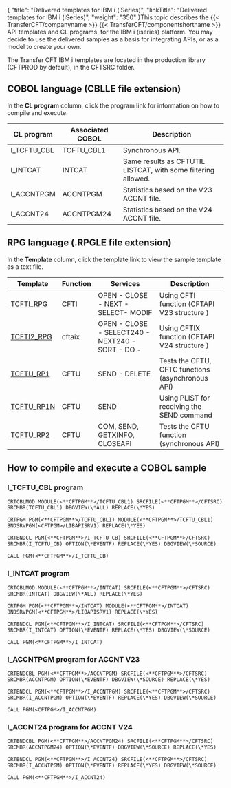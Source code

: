 {
    "title": "Delivered templates for IBM i (iSeries)",
    "linkTitle": "Delivered templates for IBM i &#40;iSeries&#41;",
    "weight": "350"
}This topic describes the {{< TransferCFT/companyname  >}} {{< TransferCFT/componentshortname  >}} API templates and CL programs  for the IBM i (iseries) platform. You may decide to use the delivered samples as a basis for integrating APIs, or as a model to create your own.

The Transfer CFT IBM i templates are located in the production library (CFTPROD by default), in the CFTSRC folder.

<span id="COBOL"></span>

## COBOL language (CBLLE file extension)

In the **CL program** column, click the program link for information on how to compile and execute.


| CL program  | Associated COBOL  | Description  |
| --- | --- | --- |
| I_TCFTU_CBL  | TCFTU_CBL1  | Synchronous API.  |
| I_INTCAT  | INTCAT  | Same results as CFTUTIL LISTCAT, with some filtering allowed.  |
| I_ACCNTPGM  | ACCNTPGM  | Statistics based on the V23 ACCNT file.  |
| I_ACCNT24  | ACCNTPGM24  | Statistics based on the V24 ACCNT file.  |


<span id="RPG"></span>

## RPG language (.RPGLE file extension)

In the **Template** column, click the template link to view the sample template as a text file.


| Template  | Function  | Services | Description  |
| --- | --- | --- | --- |
| <a href="">TCFTI_RPG</a>  | CFTI  | OPEN - CLOSE - NEXT - SELECT- MODIF  | Using CFTI function (CFTAPI V23 structure )  |
| <a href="">TCFTI2_RPG</a>  | cftaix  | OPEN - CLOSE - SELECT240 - NEXT240 - SORT - DO -  | Using CFTIX function (CFTAPI V24 structure )  |
| <a href="">TCFTU_RP1</a>  | CFTU  | SEND - DELETE  | Tests the CFTU, CFTC functions (asynchronous API)  |
| <a href="">TCFTU_RP1N</a>  | CFTU  | SEND  | Using PLIST for receiving the SEND command  |
| <a href="">TCFTU_RP2</a>  | CFTU  | COM, SEND, GETXINFO, CLOSEAPI  | Tests the CFTU function (synchronous API)  |


## How to compile and execute a COBOL sample

<span id="TCFTU"></span>

### I\_TCFTU\_CBL program

```
CRTCBLMOD MODULE(<**CFTPGM**>/TCFTU_CBL1) SRCFILE(<**CFTPGM**>/CFTSRC)
SRCMBR(TCFTU_CBL1) DBGVIEW(\*ALL) REPLACE(\*YES)
 
CRTPGM PGM(<**CFTPGM**>/TCFTU_CBL1) MODULE(<**CFTPGM**>/TCFTU_CBL1)
BNDSRVPGM(<CFTPGM>/LIBAPISRV1) REPLACE(\*YES)
 
CRTBNDCL PGM(<**CFTPGM**>/I_TCFTU_CB) SRCFILE(<**CFTPGM**>/CFTSRC)
SRCMBR(I_TCFTU_CB) OPTION(\*EVENTF) REPLACE(\*YES) DBGVIEW(\*SOURCE)
 
CALL PGM(<**CFTPGM**>/I_TCFTU_CB)
```
<span id="INTCAT"></span>

### I\_INTCAT program

```
CRTCBLMOD MODULE(<**CFTPGM**>/INTCAT) SRCFILE(<**CFTPGM**>/CFTSRC)
SRCMBR(INTCAT) DBGVIEW(\*ALL) REPLACE(\*YES)
 
CRTPGM PGM(<**CFTPGM**>/INTCAT) MODULE(<**CFTPGM**>/INTCAT)
BNDSRVPGM(<**CFTPGM**>/LIBAPISRV1) REPLACE(\*YES)
 
CRTBNDCL PGM(<**CFTPGM**>/I_INTCAT) SRCFILE(<**CFTPGM**>/CFTSRC)
SRCMBR(I_INTCAT) OPTION(\*EVENTF) REPLACE(\*YES) DBGVIEW(\*SOURCE)
 
CALL PGM(<**CFTPGM**>/I_INTCAT)
```
<span id="ACCNTPGM"></span>

### I\_ACCNTPGM program for ACCNT V23

```
CRTBNDCBL PGM(<**CFTPGM**>/ACCNTPGM) SRCFILE(<**CFTPGM**>/CFTSRC) SRCMBR(ACCNTPGM) OPTION(\*EVENTF) DBGVIEW(\*SOURCE) REPLACE(\*YES)
 
CRTBNDCL PGM(<**CFTPGM**>/I_ACCNTPGM) SRCFILE(<**CFTPGM**>/CFTSRC) SRCMBR(I_ACCNTPGM) OPTION(\*EVENTF) REPLACE(\*YES) DBGVIEW(\*SOURCE)
 
CALL PGM(<CFTPGM>/I_ACCNTPGM)
```
<span id="ACCNT24"></span>

### I\_ACCNT24 program for ACCNT V24

```
CRTBNDCBL PGM(<**CFTPGM**>/ACCNTPGM24) SRCFILE(<**CFTPGM**>/CFTSRC) SRCMBR(ACCNTPGM24) OPTION(\*EVENTF) DBGVIEW(\*SOURCE) REPLACE(\*YES)
 
CRTBNDCL PGM(<**CFTPGM**>/I_ACCNT24) SRCFILE(<**CFTPGM**>/CFTSRC) SRCMBR(I_ACCNTPGM) OPTION(\*EVENTF) REPLACE(\*YES) DBGVIEW(\*SOURCE)
 
CALL PGM(<**CFTPGM**>/I_ACCNT24)
```
